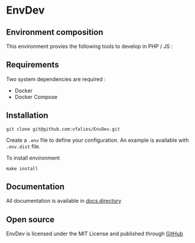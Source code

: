 # EnvDev

## Environment composition

This environment provies the following tools to develop in PHP / JS :

## Requirements

Two system dependencies are required :

- Docker
- Docker Compose

## Installation

```shell
git clone git@github.com:vfalies/EnvDev.git
```

Create a `.env` file to define your configuration.
An example is available with `.env.dist` file.

To install environment

```shell
make install
```

## Documentation

All documentation is available in [docs directory](./docs)

## Open source

EnvDev is licensed under the MIT License and published through [GitHub](https://github.com/vfalies/envdev/blob/master/LICENSE)
